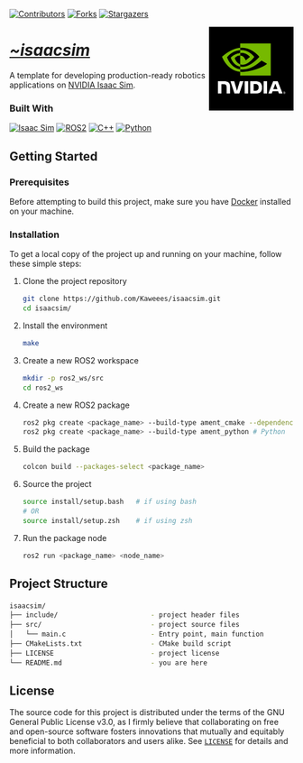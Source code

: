<!-- PROJECT SHIELDS -->
<!--
*** I'm using markdown "reference style" links for readability.
*** Reference links are enclosed in brackets [ ] instead of parentheses ( ).
*** See the bottom of this document for the declaration of the reference variables
*** for contributors-url, forks-url, etc. This is an optional, concise syntax you may use.
*** https://www.markdownguide.org/basic-syntax/#reference-style-links
-->
<div align="left">

[![Contributors][contributors-shield]][contributors-url]
[![Forks][forks-shield]][forks-url]
[![Stargazers][stars-shield]][stars-url]

</div>

<a href="https://github.com/Kaweees/isaacsim">
   <img alt="NVIDIA Dark Mode Logo" src="assets/img/nvidia-dark.png" align="right" width="150" media="(prefers-color-scheme: dark)">
</a>

<div align="left">
  <h1><em><a href="https://github.com/Kaweees/isaacsim">~isaacsim</a></em></h1>
</div>

<!-- ABOUT THE PROJECT -->

A template for developing production-ready robotics applications on [NVIDIA Isaac Sim](https://developer.nvidia.com/isaac/sim).

### Built With

[![Isaac Sim][Isaac-Sim-shield]][Isaac-Sim-url]
[![ROS2][ROS2-shield]][ROS2-url]
[![C++][C++-shield]][C++-url]
[![Python][Python-shield]][Python-url]

<!-- GETTING STARTED -->

## Getting Started

### Prerequisites

Before attempting to build this project, make sure you have [Docker](https://www.docker.com/products/docker-desktop/) installed on your machine.

### Installation

To get a local copy of the project up and running on your machine, follow these simple steps:

1. Clone the project repository

   ```sh
   git clone https://github.com/Kaweees/isaacsim.git
   cd isaacsim/
   ```

2. Install the environment

   ```sh
   make
   ```

3. Create a new ROS2 workspace

   ```sh
   mkdir -p ros2_ws/src
   cd ros2_ws
   ```

4. Create a new ROS2 package

   ```sh
   ros2 pkg create <package_name> --build-type ament_cmake --dependencies rclcpp rclpy std_msgs # C++
   ros2 pkg create <package_name> --build-type ament_python # Python
   ```

5. Build the package

   ```sh
   colcon build --packages-select <package_name>
   ```

6. Source the project

   ```sh
   source install/setup.bash   # if using bash
   # OR
   source install/setup.zsh    # if using zsh
   ```

7. Run the package node

   ```sh
   ros2 run <package_name> <node_name>
   ```

<!-- PROJECT FILE STRUCTURE -->

## Project Structure

```sh
isaacsim/
├── include/                       - project header files
├── src/                           - project source files
│   └── main.c                     - Entry point, main function
├── CMakeLists.txt                 - CMake build script
├── LICENSE                        - project license
└── README.md                      - you are here
```

## License

The source code for this project is distributed under the terms of the GNU General Public License v3.0, as I firmly believe that collaborating on free and open-source software fosters innovations that mutually and equitably beneficial to both collaborators and users alike. See [`LICENSE`](./LICENSE) for details and more information.

<!-- MARKDOWN LINKS & IMAGES -->
<!-- https://www.markdownguide.org/basic-syntax/#reference-style-links -->
[contributors-shield]: https://img.shields.io/github/contributors/Kaweees/isaacsim.svg?style=for-the-badge
[contributors-url]: https://github.com/Kaweees/isaacsim/graphs/contributors
[forks-shield]: https://img.shields.io/github/forks/Kaweees/isaacsim.svg?style=for-the-badge
[forks-url]: https://github.com/Kaweees/isaacsim/network/members
[stars-shield]: https://img.shields.io/github/stars/Kaweees/isaacsim.svg?style=for-the-badge
[stars-url]: https://github.com/Kaweees/isaacsim/stargazers

<!-- MARKDOWN SHIELD BAGDES & LINKS -->
<!-- https://github.com/Ileriayo/markdown-badges -->
[Isaac-Sim-shield]: https://img.shields.io/badge/NVIDIA%20Isaac%20Sim-%23008080.svg?style=for-the-badge&logo=nvidia&logoColor=76B900&labelColor=222222&color=76B900
[Isaac-Sim-url]: https://developer.nvidia.com/isaac/sim
[ROS2-shield]: https://img.shields.io/badge/ROS2-%23008080.svg?style=for-the-badge&logo=ros&logoColor=22314E&labelColor=222222&color=22314E
[ROS2-url]: https://www.ros.org/
[C++-shield]: https://img.shields.io/badge/C++-%23008080.svg?style=for-the-badge&logo=c%2B%2B&logoColor=004482&labelColor=222222&color=004482
[C++-url]: https://isocpp.org/
[Python-shield]: https://img.shields.io/badge/Python-%23008080.svg?style=for-the-badge&logo=python&logoColor=FFDD54&labelColor=222222&color=306998
[Python-url]: https://www.python.org/
